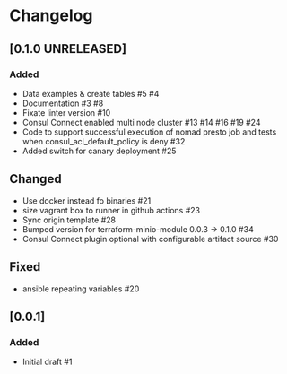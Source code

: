 # Changelog

## [0.1.0 UNRELEASED]

### Added

- Data examples & create tables #5 #4
- Documentation #3 #8
- Fixate linter version #10
- Consul Connect enabled multi node cluster #13 #14 #16 #19 #24
- Code to support successful execution of nomad presto job and tests when consul_acl_default_policy is deny #32
- Added switch for canary deployment #25

## Changed

- Use docker instead fo binaries #21
- size vagrant box to runner in github actions #23
- Sync origin template #28
- Bumped version for terraform-minio-module 0.0.3 -> 0.1.0 #34
- Consul Connect plugin optional with configurable artifact source #30

## Fixed

- ansible repeating variables #20

## [0.0.1]

### Added

- Initial draft #1
